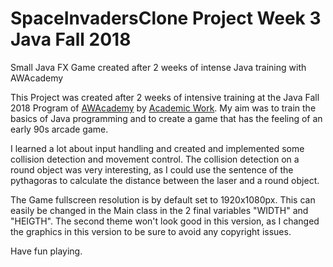 # SpaceInvadersClone Project Week 3 Java Fall 2018

Small Java FX Game created after 2 weeks of intense Java training with AWAcademy 

This Project was created after 2 weeks of intensive training at the Java Fall 2018 Program of [AWAcademy](https://www.awacademy.de) by [Academic Work](https://www.academicwork.de). My aim was to train the basics of Java programming and to create a game that has the feeling of an early 90s arcade game. 

I learned a lot about input handling and created and implemented some collision detection and movement control. The collision detection on a round object was very interesting, as I could use the sentence of the pythagoras to calculate the distance between the laser and a round object. 

The Game fullscreen resolution is by default set to 1920x1080px. This can easily be changed in the Main class in the 2 final variables "WIDTH" and "HEIGTH". The second theme won't look good in this version, as I changed the graphics in this version to be sure to avoid any copyright issues.

Have fun playing.
